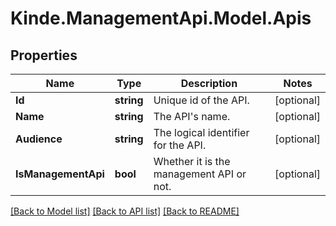 # Kinde.ManagementApi.Model.Apis

## Properties

Name | Type | Description | Notes
------------ | ------------- | ------------- | -------------
**Id** | **string** | Unique id of the API. | [optional] 
**Name** | **string** | The API&#39;s name. | [optional] 
**Audience** | **string** | The logical identifier for the API. | [optional] 
**IsManagementApi** | **bool** | Whether it is the management API or not. | [optional] 

[[Back to Model list]](../README.md#documentation-for-models) [[Back to API list]](../README.md#documentation-for-api-endpoints) [[Back to README]](../README.md)

